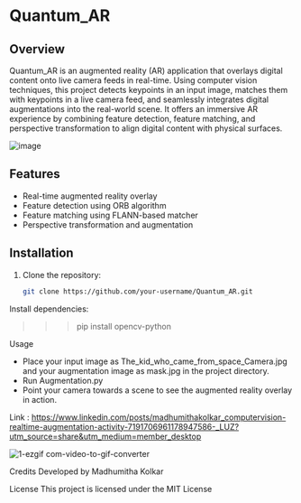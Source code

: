 # Quantum_AR


## Overview
Quantum_AR is an augmented reality (AR) application that overlays digital content onto live camera feeds in real-time. Using computer vision techniques, this project detects keypoints in an input image, matches them with keypoints in a live camera feed, and seamlessly integrates digital augmentations into the real-world scene. It offers an immersive AR experience by combining feature detection, feature matching, and perspective transformation to align digital content with physical surfaces.

![image](https://github.com/MadhumithaKolkar/Quantum_AR/assets/54811937/603c29e8-ab27-4c2a-b722-9ebd6d27a780)


## Features
- Real-time augmented reality overlay
- Feature detection using ORB algorithm
- Feature matching using FLANN-based matcher
- Perspective transformation and augmentation

## Installation
1. Clone the repository:
   ```bash
   git clone https://github.com/your-username/Quantum_AR.git
   
Install dependencies:

>>> pip install opencv-python

Usage
- Place your input image as The_kid_who_came_from_space_Camera.jpg and your augmentation image as mask.jpg in the project directory.
- Run Augmentation.py
- Point your camera towards a scene to see the augmented reality overlay in action.

Link : https://www.linkedin.com/posts/madhumithakolkar_computervision-realtime-augmentation-activity-7191706961178947586-_LUZ?utm_source=share&utm_medium=member_desktop 

![1-ezgif com-video-to-gif-converter](https://github.com/MadhumithaKolkar/Quantum_AR/assets/54811937/fa77bfae-2e2b-49b0-aeaf-42db07d418b9)

Credits
Developed by Madhumitha Kolkar


License
This project is licensed under the MIT License
